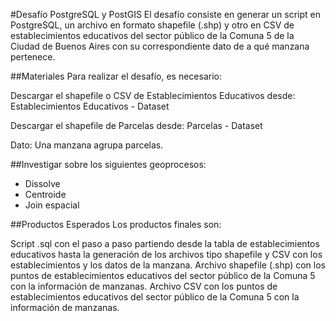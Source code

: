 #Desafío PostgreSQL y PostGIS
El desafío consiste en generar un script en PostgreSQL, un archivo en formato shapefile (.shp) y otro en CSV de establecimientos educativos del sector público de la Comuna 5 de la Ciudad de Buenos Aires con su correspondiente dato de a qué manzana pertenece.

##Materiales
Para realizar el desafío, es necesario:

Descargar el shapefile o CSV de Establecimientos Educativos desde:
Establecimientos Educativos - Dataset

Descargar el shapefile de Parcelas desde:
Parcelas - Dataset

Dato: Una manzana agrupa parcelas.

##Investigar sobre los siguientes geoprocesos:
- Dissolve
- Centroide
- Join espacial

##Productos Esperados
Los productos finales son:

Script .sql con el paso a paso partiendo desde la tabla de establecimientos educativos hasta la generación de los archivos tipo shapefile y CSV con los establecimientos y los datos de la manzana.
Archivo shapefile (.shp) con los puntos de establecimientos educativos del sector público de la Comuna 5 con la información de manzanas.
Archivo CSV con los puntos de establecimientos educativos del sector público de la Comuna 5 con la información de manzanas.
